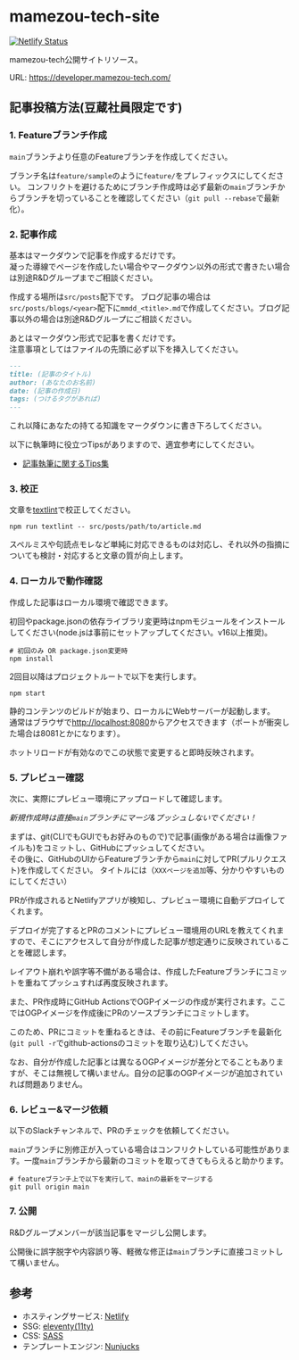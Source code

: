 # mamezou-tech-site

[![Netlify Status](https://api.netlify.com/api/v1/badges/585ee948-cb8f-4598-a37f-e6304bfee394/deploy-status)](https://app.netlify.com/sites/peaceful-bassi-80a807/deploys)

mamezou-tech公開サイトリソース。

URL: <https://developer.mamezou-tech.com/>

## 記事投稿方法(豆蔵社員限定です)

### 1. Featureブランチ作成

`main`ブランチより任意のFeatureブランチを作成してください。

ブランチ名は`feature/sample`のように`feature/`をプレフィックスにしてください。
コンフリクトを避けるためにブランチ作成時は必ず最新の`main`ブランチからブランチを切っていることを確認してください（`git pull --rebase`で最新化）。

### 2. 記事作成

基本はマークダウンで記事を作成するだけです。  
凝った導線でページを作成したい場合やマークダウン以外の形式で書きたい場合は別途R&Dグループまでご相談ください。

作成する場所は`src/posts`配下です。
ブログ記事の場合は`src/posts/blogs/<year>`配下に`mmdd_<title>.md`で作成してください。ブログ記事以外の場合は別途R&Dグループにご相談ください。

あとはマークダウン形式で記事を書くだけです。  
注意事項としてはファイルの先頭に必ず以下を挿入してください。

```markdown
---
title: (記事のタイトル)
author: (あなたのお名前)
date: (記事の作成日)
tags: (つけるタグがあれば)
---
```

これ以降にあなたの持てる知識をマークダウンに書き下ろしてください。

以下に執筆時に役立つTipsがありますので、適宜参考にしてください。

- [記事執筆に関するTips集](/author-tips.md)

### 3. 校正
文章を[textlint](https://github.com/textlint/textlint)で校正してください。

```shell
npm run textlint -- src/posts/path/to/article.md
```

スペルミスや句読点モレなど単純に対応できるものは対応し、それ以外の指摘についても検討・対応すると文章の質が向上します。

### 4. ローカルで動作確認

作成した記事はローカル環境で確認できます。

初回やpackage.jsonの依存ライブラリ変更時はnpmモジュールをインストールしてください(node.jsは事前にセットアップしてください。v16以上推奨)。

```shell
# 初回のみ OR package.json変更時
npm install
```

2回目以降はプロジェクトルートで以下を実行します。

```shell
npm start
```

静的コンテンツのビルドが始まり、ローカルにWebサーバーが起動します。  
通常はブラウザで<http://localhost:8080>からアクセスできます（ポートが衝突した場合は8081とかになります）。

ホットリロードが有効なのでこの状態で変更すると即時反映されます。

### 5. プレビュー確認

次に、実際にプレビュー環境にアップロードして確認します。

*新規作成時は直接`main`ブランチにマージ&プッシュしないでください！*

まずは、git(CLIでもGUIでもお好みのもので)で記事(画像がある場合は画像ファイルも)をコミットし、GitHubにプッシュしてください。  
その後に、GitHubのUIからFeatureブランチから`main`に対してPR(プルリクエスト)を作成してください。
タイトルには（`XXXページを追加`等、分かりやすいものにしてください）

PRが作成されるとNetlifyアプリが検知し、プレビュー環境に自動デプロイしてくれます。  

デプロイが完了するとPRのコメントにプレビュー環境用のURLを教えてくれますので、そこにアクセスして自分が作成した記事が想定通りに反映されていることを確認します。  

レイアウト崩れや誤字等不備がある場合は、作成したFeatureブランチにコミットを重ねてプッシュすれば再度反映されます。

また、PR作成時にGitHub ActionsでOGPイメージの作成が実行されます。ここではOGPイメージを作成後にPRのソースブランチにコミットします。

このため、PRにコミットを重ねるときは、その前にFeatureブランチを最新化(`git pull -r`でgithub-actionsのコミットを取り込む)してください。

なお、自分が作成した記事とは異なるOGPイメージが差分とでることもありますが、そこは無視して構いません。自分の記事のOGPイメージが追加されていれば問題ありません。

### 6. レビュー&マージ依頼

以下のSlackチャンネルで、PRのチェックを依頼してください。

`main`ブランチに別修正が入っている場合はコンフリクトしている可能性があります。一度`main`ブランチから最新のコミットを取ってきてもらえると助かります。

```shell
# featureブランチ上で以下を実行して、mainの最新をマージする
git pull origin main
```

### 7. 公開

R&Dグループメンバーが該当記事をマージし公開します。  

公開後に誤字脱字や内容誤り等、軽微な修正は`main`ブランチに直接コミットして構いません。

## 参考

- ホスティングサービス: [Netlify](https://www.netlify.com/)
- SSG: [eleventy(11ty)](https://www.11ty.dev/)
- CSS: [SASS](https://sass-lang.com/)
- テンプレートエンジン: [Nunjucks](https://mozilla.github.io/nunjucks/)
